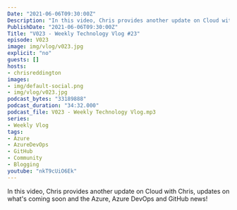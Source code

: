 ```yaml
---
Date: "2021-06-06T09:30:00Z"
Description: "In this video, Chris provides another update on Cloud with Chris, updates on what's coming soon and the Azure, Azure DevOps and GitHub news!"
PublishDate: "2021-06-06T09:30:00Z"
Title: "V023 - Weekly Technology Vlog #23"
episode: V023
image: img/vlog/v023.jpg
explicit: "no"
guests: []
hosts:
- chrisreddington
images:
- img/default-social.png
- img/vlog/v023.jpg
podcast_bytes: "33189888"
podcast_duration: "34:32.000"
podcast_file: V023 - Weekly Technology Vlog.mp3
series:
- Weekly Vlog
tags:
- Azure
- AzureDevOps
- GitHub
- Community
- Blogging
youtube: "nkT9cUiO6Ek"
---
```

In this video, Chris provides another update on Cloud with Chris, updates on what's coming soon and the Azure, Azure DevOps and GitHub news!
